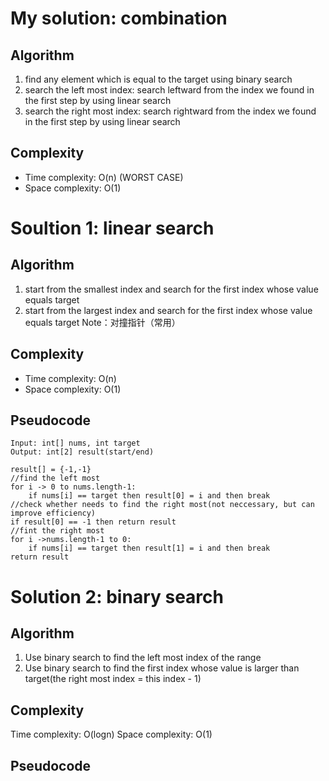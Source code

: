 # My solution: combination
## Algorithm
1. find any element which is equal to the target using binary search
2. search the left most index: search leftward from the index we found in the first step by using linear search
3. search the right most index: search rightward from the index we found in the first step by using linear search
## Complexity
- Time complexity: O(n) (WORST CASE)
- Space complexity: O(1)

# Soultion 1: linear search
## Algorithm
1. start from the smallest index and search for the first index whose value equals target
2. start from the largest index and search for the first index whose value equals target
Note：对撞指针（常用）
## Complexity
- Time complexity: O(n)
- Space complexity: O(1)
## Pseudocode
```
Input: int[] nums, int target
Output: int[2] result(start/end)

result[] = {-1,-1}
//find the left most 
for i -> 0 to nums.length-1:
    if nums[i] == target then result[0] = i and then break
//check whether needs to find the right most(not neccessary, but can improve efficiency)
if result[0] == -1 then return result
//fint the right most
for i ->nums.length-1 to 0:
    if nums[i] == target then result[1] = i and then break
return result
```
# Solution 2: binary search
## Algorithm
1. Use binary search to find the left most index of the range
2. Use binary search to find the first index whose value is larger than target(the right most index = this index - 1)
## Complexity
Time complexity: O(logn)
Space complexity: O(1)
## Pseudocode
